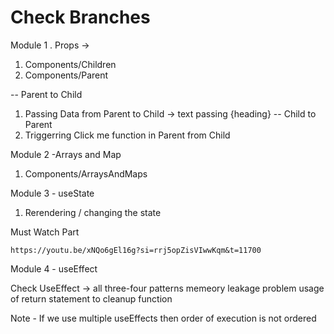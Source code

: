 # Check Branches 

Module 1 . Props -> 

1. Components/Children
2. Components/Parent

-- Parent to Child
1. Passing Data from Parent to Child -> text passing {heading}
-- Child to Parent
2. Triggerring Click me function in Parent from Child

Module 2 -Arrays and Map

1. Components/ArraysAndMaps

Module 3 - useState

1. Rerendering / changing the state

Must Watch Part

`https://youtu.be/xNQo6gEl16g?si=rrj5opZisVIwwKqm&t=11700`

Module 4 - useEffect

Check UseEffect -> all three-four patterns
memeory leakage problem
usage of return statement to cleanup function

Note - If we use multiple useEffects then order of execution is not ordered

